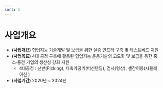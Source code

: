 ```yaml
---
sort: 1
---
```


# 사업개요
- **(사업개요)** 협업지능 기술개발 및 보급을 위한 실증 인프라 구축 및 테스트베드 지원
- **(사업목표)** 4대 공정 구축에 활용된 협업지능 운용기술의 고도화 및 보급을 통한 중소·중견 기업의
생산성 강화 지원
    - 4대공정 : 선반(Picking), 다축가공기(머신텐딩), 검사(형상), 셀간이동(시뮬레이션 )
- **(사업기간)** 2020년 ~ 2024년
